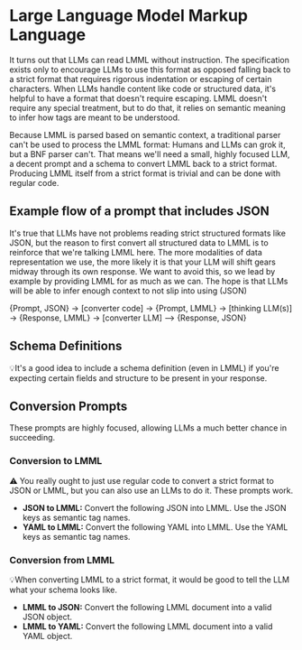 # Large Language Model Markup Language
It turns out that LLMs can read LMML without instruction. The specification exists only to encourage LLMs to use this format as opposed falling back to a strict format that requires rigorous indentation or escaping of certain characters. When LLMs handle content like code or structured data, it's helpful to have a format that doesn't require escaping. LMML doesn't require any special treatment, but to do that, it relies on semantic meaning to infer how tags are meant to be understood.

Because LMML is parsed based on semantic context, a traditional parser can't be used to process the LMML format: Humans and LLMs can grok it, but a BNF parser can't. That means we'll need a small, highly focused LLM, a decent prompt and a schema to convert LMML back to a strict format. Producing LMML itself from a strict format is trivial and can be done with regular code.

## Example flow of a prompt that includes JSON
It's true that LLMs have not problems reading strict structured formats like JSON, but the reason to first convert all structured data to LMML is to reinforce that we're talking LMML here. The more modalities of data representation we use, the more likely it is that your LLM will shift gears midway through its own response. We want to avoid this, so we lead by example by providing LMML for as much as we can. The hope is that LLMs will be able to infer enough context to not slip into using (JSON)

{Prompt, JSON} -> [converter code] -> {Prompt, LMML} -> [thinking LLM(s)] -> {Response, LMML} -> [converter LLM] --> {Response, JSON}

## Schema Definitions
💡It's a good idea to include a schema definition (even in LMML) if you're expecting certain fields and structure to be present in your response.

## Conversion Prompts

These prompts are highly focused, allowing LLMs a much better chance in succeeding.

### Conversion to LMML
⚠️ You really ought to just use regular code to convert a strict format to JSON or LMML, but you can also use an LLMs to do it.  These prompts work.

  * **JSON to LMML:** Convert the following JSON into LMML. Use the JSON keys as semantic tag names.
  * **YAML to LMML:** Convert the following YAML into LMML. Use the YAML keys as semantic tag names.

### Conversion from LMML

💡When converting LMML to a strict format, it would be good to tell the LLM what your schema looks like. 

  * **LMML to JSON:** Convert the following LMML document into a valid JSON object.
  * **LMML to YAML:** Convert the following LMML document into a valid YAML object.
